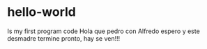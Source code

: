# hello-world
Is my first program code
Hola que pedro con Alfredo espero y este desmadre termine pronto, hay se ven!!!
